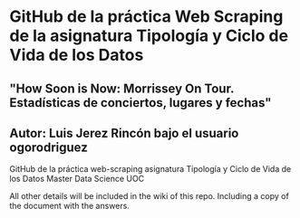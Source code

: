 # GitHub de la práctica Web Scraping de la asignatura Tipología y Ciclo de Vida de los Datos

## "How Soon is Now: Morrissey On Tour. Estadísticas de conciertos, lugares y fechas"

## Autor: Luis Jerez Rincón bajo el usuario ogorodriguez 

GitHub de la práctica web-scraping asignatura Tipología y Ciclo de Vida de los Datos Master Data Science UOC

All other details will be included in the wiki of this repo.  Including a copy of the document with the answers.

